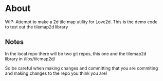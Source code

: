 # About

WIP: Attempt to make a 2d tile map utility for Love2d.
This is the demo code to test out the tilemap2d library

## Notes

In the local repo there will be two git repos, this one and the tilemap2d library in /libs/tilemap2d/

So be careful when making changes and committing that you are commiting and making changes to the repo you think you are!


